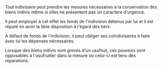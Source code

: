   
 Tout indivisaire peut prendre les mesures nécessaires à la conservation des biens indivis même si elles ne présentent pas un caractère d'urgence.  

  
 Il peut employer à cet effet les fonds de l'indivision détenus par lui et il est réputé en avoir la libre disposition à l'égard des tiers.  

  
 A défaut de fonds de l'indivision, il peut obliger ses coïndivisaires à faire avec lui les dépenses nécessaires.  

  
 Lorsque des biens indivis sont grevés d'un usufruit, ces pouvoirs sont opposables à l'usufruitier dans la mesure où celui-ci est tenu des réparations.  
